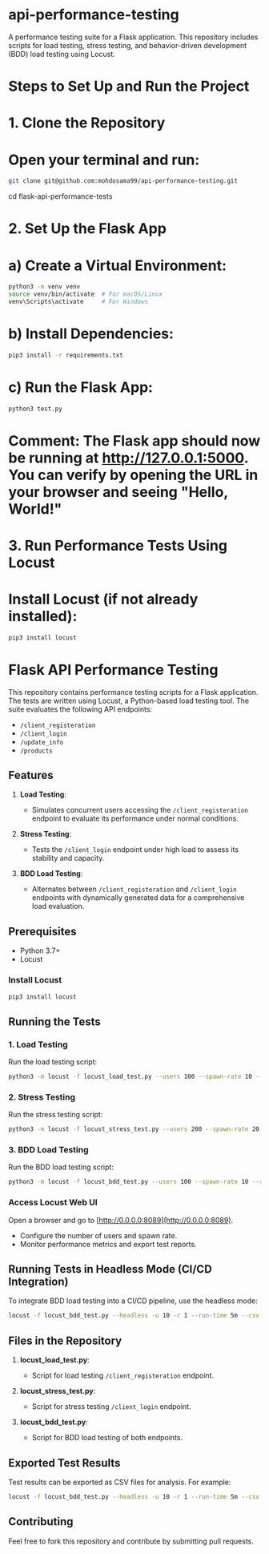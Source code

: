 # api-performance-testing
A performance testing suite for a Flask application. This repository includes scripts for load testing, stress testing, and behavior-driven development (BDD) load testing using Locust.

# Steps to Set Up and Run the Project

# 1. Clone the Repository
# Open your terminal and run:
```bash
git clone git@github.com:mohdosama99/api-performance-testing.git
```

cd flask-api-performance-tests

# 2. Set Up the Flask App
# a) Create a Virtual Environment:
```bash
python3 -m venv venv
source venv/bin/activate  # For macOS/Linux
venv\Scripts\activate     # For Windows
```

# b) Install Dependencies:
```bash
pip3 install -r requirements.txt
```

# c) Run the Flask App:
```bash
python3 test.py
```
# Comment: The Flask app should now be running at http://127.0.0.1:5000. You can verify by opening the URL in your browser and seeing "Hello, World!"

# 3. Run Performance Tests Using Locust
# Install Locust (if not already installed):
```bash
pip3 install locust
```

# Flask API Performance Testing

This repository contains performance testing scripts for a Flask application. The tests are written using Locust, a Python-based load testing tool. The suite evaluates the following API endpoints:

- `/client_registeration`
- `/client_login`
- `/update_info`
- `/products`

## Features

1. **Load Testing**:
   - Simulates concurrent users accessing the `/client_registeration` endpoint to evaluate its performance under normal conditions.

2. **Stress Testing**:
   - Tests the `/client_login` endpoint under high load to assess its stability and capacity.

3. **BDD Load Testing**:
   - Alternates between `/client_registeration` and `/client_login` endpoints with dynamically generated data for a comprehensive load evaluation.

## Prerequisites

- Python 3.7+
- Locust

### Install Locust
```bash
pip3 install locust
```

## Running the Tests

### 1. Load Testing
Run the load testing script:
```bash
python3 -m locust -f locust_load_test.py --users 100 --spawn-rate 10 --run-time 1m
```

### 2. Stress Testing
Run the stress testing script:
```bash
python3 -m locust -f locust_stress_test.py --users 200 --spawn-rate 20 --run-time 1m
```

### 3. BDD Load Testing
Run the BDD load testing script:
```bash
python3 -m locust -f locust_bdd_test.py --users 100 --spawn-rate 10 --run-time 1m
```

### Access Locust Web UI
Open a browser and go to [http://0.0.0.0:8089](http://0.0.0.0:8089).

- Configure the number of users and spawn rate.
- Monitor performance metrics and export test reports.

## Running Tests in Headless Mode (CI/CD Integration)
To integrate BDD load testing into a CI/CD pipeline, use the headless mode:
```bash
locust -f locust_bdd_test.py --headless -u 10 -r 1 --run-time 5m --csv locust_report
```

## Files in the Repository

1. **locust_load_test.py**:
   - Script for load testing `/client_registeration` endpoint.

2. **locust_stress_test.py**:
   - Script for stress testing `/client_login` endpoint.

3. **locust_bdd_test.py**:
   - Script for BDD load testing of both endpoints.

## Exported Test Results
Test results can be exported as CSV files for analysis. For example:
```bash
locust -f locust_bdd_test.py --headless -u 10 -r 1 --run-time 5m --csv locust_report
```

## Contributing
Feel free to fork this repository and contribute by submitting pull requests.

